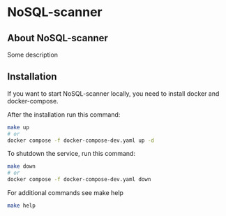 # NoSQL-scanner


## About NoSQL-scanner

Some description


## Installation

If you want to start NoSQL-scanner locally, you need to install docker and docker-compose.

After the installation run this command:

```bash
make up
# or
docker compose -f docker-compose-dev.yaml up -d
```

To shutdown the service, run this command:

```bash
make down
# or
docker compose -f docker-compose-dev.yaml down
```

For additional commands see make help

```bash
make help
```
